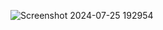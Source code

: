 ![Screenshot 2024-07-25 192954](https://github.com/user-attachments/assets/ae373f79-1d0e-42b9-b58c-d12ce88df5ba)
